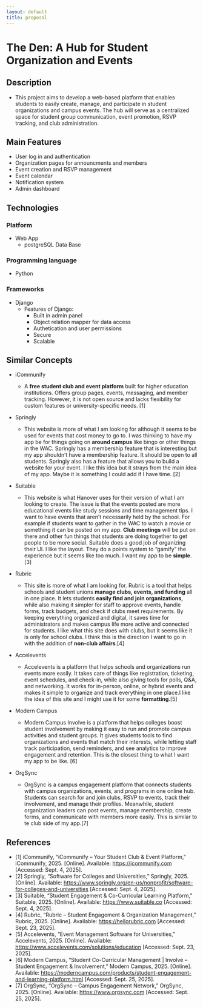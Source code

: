 ```yaml
--- 
layout: default
title: proposal
---
```


# The Den: A Hub for Student Organization and Events 


## Description
- This project aims to develop a web-based platform that enables students to easily create, manage, and participate in student organizations and campus events. The hub will serve as a centralized space for student group communication, event promotion, RSVP tracking, and club administration.

## Main Features
- User log in and authentication
- Organization pages for announcments and members
- Event creation and RSVP management
- Event calendar
- Notification system
- Admin dashboard

## Technologies

### Platform
- Web App
    - postgreSQL Data Base

### Programming language
- Python

### Frameworks
- Django
   - Features of Django:
     - Built in admin panel
     - Object relation mapper for data access
     - Authetication and user permissions
     - Secure
     - Scalable


## Similar Concepts
- iCommunify
    - A **free student club and event platform** built for higher education institutions. Offers group pages, events, messaging, and member tracking. However, it is not open source and lacks flexibility for custom features or university-specific needs. [1]

- Springly
    - This website is more of what I am looking for although it seems to be used for events that cost money to go to. I was thinking to have my app be for things going on **around campus** like bingo or other things in the WAC. Springly has a membership feature that is interesting but my app shouldn’t have a membership feature. It should be open to all students. Springly also has a feature that allows you to build a website for your event. I like this idea but it strays from the main idea of my app. Maybe it is something I could add if I have time. [2]

- Suitable
    - This website is what Hanover uses for their version of what I am looking to create. The issue is that the events posted are more educational events like study sessions and time management tips. I want to have events that aren’t necessarily held by the school. For example if students want to gather in the WAC to watch a movie or something it can be posted on my app. **Club meetings** will be put on there and other fun things that students are doing together to get people to be more social. Suitable does a good job of organizing their UI. I like the layout. They do a points system to “gamify” the experience but it seems like too much. I want my app to be **simple**. [3]

- Rubric
    - This site is more of what I am looking for. Rubric is a tool that helps schools and student unions **manage clubs, events, and funding** all in one place. It lets students **easily find and join organizations**, while also making it simpler for staff to approve events, handle forms, track budgets, and check if clubs meet requirements. By keeping everything organized and digital, it saves time for administrators and makes campus life more active and connected for students. I like what this site does with clubs, but it seems like it is only for school clubs. I think this is the direction I want to go in with the addition of **non-club affairs**.[4]

- Accelevents
    - Accelevents is a platform that helps schools and organizations run events more easily. It takes care of things like registration, ticketing, event schedules, and check-in, while also giving tools for polls, Q&A, and networking. It works for in-person, online, or hybrid events and makes it simple to organize and track everything in one place.I like the idea of this site and I might use it for some **formatting**.[5]

- Modern Campus
    - Modern Campus Involve is a platform that helps colleges boost student involvement by making it easy to run and promote campus activities and student groups. It gives students tools to find organizations and events that match their interests, while letting staff track participation, send reminders, and see analytics to improve engagement and retention. This is the closest thing to what I want my app to be like. [6]

- OrgSync
    - OrgSync is a campus engagement platform that connects students with campus organizations, events, and programs in one online hub. Students can search for and join clubs, RSVP to events, track their involvement, and manage their profiles. Meanwhile, student organization leaders can post events, manage membership, create forms, and communicate with members more easily. This is similar to te club side of my app.[7]

## References

- [1] iCommunify, “iCommunify – Your Student Club & Event Platform,” iCommunify, 2025. [Online]. Available: https://icommunify.com [Accessed: Sept. 4, 2025].
- [2] Springly, “Software for Colleges and Universities,” Springly, 2025. [Online]. Available: https://www.springly.org/en-us/nonprofit/software-for-colleges-and-universities [Accessed: Sept. 4, 2025].
- [3] Suitable, “Student Engagement & Co-Curricular Learning Platform,” Suitable, 2025. [Online]. Available: https://www.suitable.co [Accessed: Sept. 4, 2025].
- [4] Rubric, “Rubric – Student Engagement & Organization Management,” Rubric, 2025. [Online]. Available: https://hellorubric.com
 [Accessed: Sept. 23, 2025].
- [5] Accelevents, “Event Management Software for Universities,” Accelevents, 2025. [Online]. Available: https://www.accelevents.com/solutions/education
 [Accessed: Sept. 23, 2025].
- [6] Modern Campus, “Student Co-Curricular Management | Involve – Student Engagement & Involvement,” Modern Campus, 2025. [Online]. Available: https://moderncampus.com/products/student-engagement-and-learning-platform.html
 [Accessed: Sept. 25, 2025].
- [7] OrgSync, “OrgSync – Campus Engagement Network,” OrgSync, 2025. [Online]. Available: https://www.orgsync.com
 [Accessed: Sept. 25, 2025].

